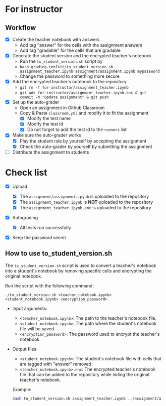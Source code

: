 # For instructor

## Workflow

- [x] Create the teacher notebook with answers
  - Add tag "answer" for the cells with the assignment answers
  - Add tag "gradable" for the cells that are gradable
- [x] Generate the student version and the encrypted teacher's notebook
  - Run the `to_student_version.sh` script by
  - `bash grading-toolkit/to_student_version.sh assignment_teacher.ipynb assignment/assignment.ipynb mypassword`
  - Change the password to something more secure
- [x] Add the encrypted teacher's notebook to the repository
  - `git rm -f for-instructor/assignment_teacher.ipynb`
  - `git add for-instructor/assignment_teacher.ipynb.enc & git commit -m "Update assignment" & git push`
- [x] Set up the auto-grader
  - Open an assignment in Github Classroom
  - Copy & Paste `classroom.yml` and modify it to fit the assignment
    - [x] Modify the test name
    - [x] Modify the test id
    - [x] Do not forget to add the test id to the `runners` list
- [x] Make sure the auto-grader works
  - [x] Play the student role by yourself by accepting the assignment
  - [x] Check the auto-grader by yourself by submitting the assignment
- [ ] Distribute the assignment to students

# Check list

- [x] Upload
  - [x] The `assignment/assignment.ipynb` is uploaded to the repository
  - [x] The `assignment_teacher.ipynb` is **NOT** uploaded to the repository
  - [x] The `assignment_teacher.ipynb.enc` is uploaded to the repository
- [x] Autograding
  - [x] All tests run successfully
- [x] Keep the password secret


## How to use to_student_version.sh

The `to_student_version.sh` script is used to convert a teacher's notebook into a student's notebook by removing specific cells and encrypting the original notebook.

Run the script with the following command:
```
./to_student_version.sh <teacher_notebook.ipynb> <student_notebook.ipynb> <encryption_password>
```
- Input arguments:
  - `<teacher_notebook.ipynb>`: The path to the teacher's notebook file.
  - `<student_notebook.ipynb>`: The path where the student's notebook file will be saved.
  - `<encryption_password>`: The password used to encrypt the teacher's notebook.
- Output files:
  - `<student_notebook.ipynb>`: The student's notebook file with cells that are tagged with "answer" removed.
  - `<teacher_notebook.ipynb>.enc`: The encrypted teacher's notebook file that can be added to the repository while hiding the original teacher's notebook.

  Example:
  ```bash
  bash to_student_version.sh assignment_teacher.ipynb ../assignment/assignment.ipynb mypassword
  ```
